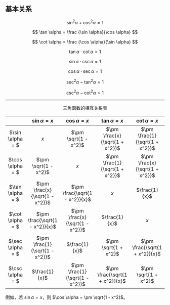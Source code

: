## 基本关系

$$ \sin ^2 \alpha + \cos ^2 \alpha = 1 $$

$$ \tan \alpha = \frac {\sin \alpha}{\cos \alpha} $$

$$ \cot \alpha = \frac {\cos \alpha}{\sin \alpha} $$

$$ \tan \alpha \cdot \cot \alpha = 1 $$

$$ \sin \alpha \cdot \csc \alpha = 1 $$

$$ \cos \alpha \cdot \sec \alpha = 1 $$

$$ \sec ^2 \alpha - \tan ^2 \alpha = 1 $$

$$ \csc ^2 \alpha - \cot ^2 \alpha = 1 $$

---

<center>三角函数的相互关系表</center>

|| $\sin \alpha = x$ | $\cos \alpha = x$ | $\tan \alpha = x$ | $\cot \alpha = x$ | $\sec \alpha = x$ | $\csc \alpha = x$ |
|:---:|:---:|:---:|:---:|:---:|:---:|:---:|
| $\sin \alpha = $ | $x$ | $\pm \sqrt{1 - x^2}$ | $\pm \frac{x}{\sqrt{1 + x^2}}$ | $\pm \frac{1}{\sqrt{1 + x^2}}$ | $\pm \frac{\sqrt{x^2 - 1}}{x}$ | $\frac{1}{x}$ |
| $\cos \alpha = $ | $\pm \sqrt{1 - x^2}$ | $x$ | $\pm \frac{1}{\sqrt{1 + x^2}}$ | $\pm \frac{x}{\sqrt{1 + x^2}}$ | $\frac{1}{x}$ | $\pm \frac{\sqrt{x^2 - 1}}{x}$ |
| $\tan \alpha = $ | $\pm \frac{x}{\sqrt{1 - x^2}}$ | $\pm \frac{\sqrt{1 - x^2}}{x}$ | $x$ | $\frac{1}{x}$ | $\pm \sqrt{x^2 - 1}$ | $\pm \frac{1}{\sqrt{x^2 - 1}}$ |
| $\cot \alpha = $ | $\pm \frac{\sqrt{1 - x^2}}{x}$ | $\pm \frac{x}{\sqrt{1 - x^2}}$ | $\frac{1}{x}$ | $x$ | $\pm \frac{1}{\sqrt{x^2 - 1}}$ | $\pm \sqrt{x^2 - 1}$ |
| $\sec \alpha = $ | $\pm \frac{1}{\sqrt{1 - x^2}}$ | $\frac{1}{x}$ | $\pm \sqrt{1 + x^2}$ | $\pm \frac{\sqrt{1 + x^2}}{x}$ | $x$ | $\pm \frac{x}{\sqrt{x^2 - 1}}$ |
| $\csc \alpha = $ | $\frac{1}{x}$ | $\pm \frac{1}{\sqrt{1 - x^2}}$ | $\pm \frac{\sqrt{1 + x^2}}{x}$ | $\pm \sqrt{1 + x^2}$ | $\pm \frac{x}{\sqrt{x^2 - 1}}$ | $x$ |

例如，若 $\sin \alpha = x$，则 $\cos \alpha = \pm \sqrt{1 - x^2}$。
